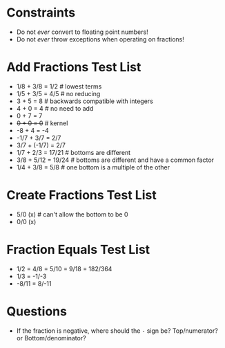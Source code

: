 # Constraints

- Do not _ever_ convert to floating point numbers!
- Do not _ever_ throw exceptions when operating on fractions!

# Add Fractions Test List

- 1/8 + 3/8 = 1/2    # lowest terms
- 1/5 + 3/5 = 4/5    # no reducing
- 3 + 5 = 8    # backwards compatible with integers
- 4 + 0 = 4    # no need to add
- 0 + 7 = 7
- ~~0 + 0 = 0~~    # kernel
- -8 + 4 = -4
- -1/7 + 3/7 = 2/7
- 3/7 + (-1/7) = 2/7
- 1/7 + 2/3 = 17/21    # bottoms are different
- 3/8 + 5/12 = 19/24    # bottoms are different and have a common factor
- 1/4 + 3/8 = 5/8    # one bottom is a multiple of the other

# Create Fractions Test List

- 5/0 (x)    # can't allow the bottom to be 0
- 0/0 (x)

# Fraction Equals Test List

- 1/2 = 4/8 = 5/10 = 9/18 = 182/364
- 1/3 = -1/-3
- -8/11 = 8/-11

# Questions

- If the fraction is negative, where should the `-` sign be? Top/numerator? or Bottom/denominator?
